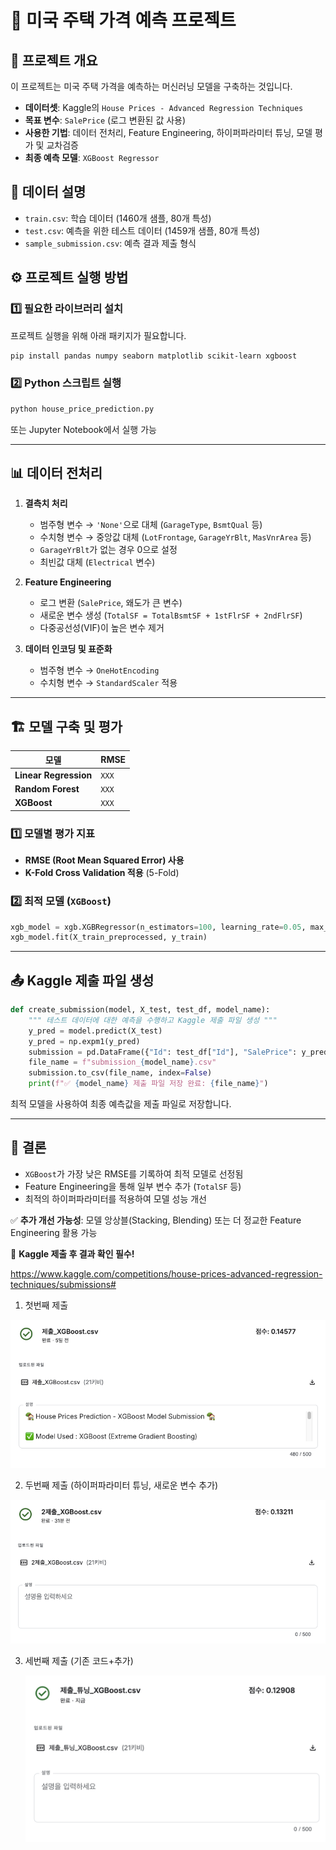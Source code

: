 # 🏡 미국 주택 가격 예측 프로젝트

## 📌 프로젝트 개요

이 프로젝트는 미국 주택 가격을 예측하는 머신러닝 모델을 구축하는 것입니다.

- **데이터셋**: Kaggle의 `House Prices - Advanced Regression Techniques`
- **목표 변수**: `SalePrice` (로그 변환된 값 사용)
- **사용한 기법**: 데이터 전처리, Feature Engineering, 하이퍼파라미터 튜닝, 모델 평가 및 교차검증
- **최종 예측 모델**: `XGBoost Regressor`

## 📂 데이터 설명

- `train.csv`: 학습 데이터 (1460개 샘플, 80개 특성)
- `test.csv`: 예측을 위한 테스트 데이터 (1459개 샘플, 80개 특성)
- `sample_submission.csv`: 예측 결과 제출 형식

## ⚙️ 프로젝트 실행 방법

### 1️⃣ **필요한 라이브러리 설치**

프로젝트 실행을 위해 아래 패키지가 필요합니다.

```bash
pip install pandas numpy seaborn matplotlib scikit-learn xgboost
```

### 2️⃣ **Python 스크립트 실행**

```bash
python house_price_prediction.py
```

또는 Jupyter Notebook에서 실행 가능

---

## 📊 데이터 전처리

1. **결측치 처리**

   - 범주형 변수 → `'None'`으로 대체 (`GarageType`, `BsmtQual` 등)
   - 수치형 변수 → 중앙값 대체 (`LotFrontage`, `GarageYrBlt`, `MasVnrArea` 등)
   - `GarageYrBlt`가 없는 경우 0으로 설정
   - 최빈값 대체 (`Electrical` 변수)
2. **Feature Engineering**

   - 로그 변환 (`SalePrice`, 왜도가 큰 변수)
   - 새로운 변수 생성 (`TotalSF = TotalBsmtSF + 1stFlrSF + 2ndFlrSF`)
   - 다중공선성(VIF)이 높은 변수 제거
3. **데이터 인코딩 및 표준화**

   - 범주형 변수 → `OneHotEncoding`
   - 수치형 변수 → `StandardScaler` 적용

---

## 🏗️ 모델 구축 및 평가

| 모델                        | RMSE    |
| --------------------------- | ------- |
| **Linear Regression** | `XXX` |
| **Random Forest**     | `XXX` |
| **XGBoost**           | `XXX` |

### 1️⃣ 모델별 평가 지표

- **RMSE (Root Mean Squared Error) 사용**
- **K-Fold Cross Validation 적용** (5-Fold)

### 2️⃣ 최적 모델 (`XGBoost`)

```python
xgb_model = xgb.XGBRegressor(n_estimators=100, learning_rate=0.05, max_depth=6, random_state=42)
xgb_model.fit(X_train_preprocessed, y_train)
```

---

## 📤 Kaggle 제출 파일 생성

```python
def create_submission(model, X_test, test_df, model_name):
    """ 테스트 데이터에 대한 예측을 수행하고 Kaggle 제출 파일 생성 """
    y_pred = model.predict(X_test)
    y_pred = np.expm1(y_pred)
    submission = pd.DataFrame({"Id": test_df["Id"], "SalePrice": y_pred})
    file_name = f"submission_{model_name}.csv"
    submission.to_csv(file_name, index=False)
    print(f"✅ {model_name} 제출 파일 저장 완료: {file_name}")
```

최적 모델을 사용하여 최종 예측값을 제출 파일로 저장합니다.

---

## 📌 결론

- `XGBoost`가 가장 낮은 RMSE를 기록하여 최적 모델로 선정됨
- Feature Engineering을 통해 일부 변수 추가 (`TotalSF` 등)
- 최적의 하이퍼파라미터를 적용하여 모델 성능 개선

✅ **추가 개선 가능성**: 모델 앙상블(Stacking, Blending) 또는 더 정교한 Feature Engineering 활용 가능

🚀 **Kaggle 제출 후 결과 확인 필수!**

https://www.kaggle.com/competitions/house-prices-advanced-regression-techniques/submissions#

1. 첫번째 제출

![1741075059857](image/READMD/1741075059857.png)

2. 두번째 제출 (하이퍼파라미터 튜닝, 새로운 변수 추가)

![1741075170147](image/READMD/1741075170147.png)

3. 세번째 제출 (기존 코드+추가)

   ![1741091406378](image/READMD/1741091406378.png)
